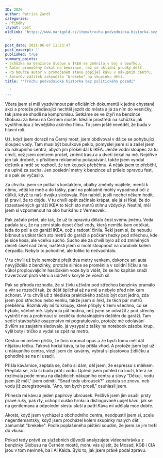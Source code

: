 ```yaml
---
ID: 2826
author: Patrick Zandl
categories:
- Příběhy
layout: post
oldlink: 'https://www.marigold.cz/item/trochu-podvodnicka-historka-bez-politickeho-pozadi

  '
post_date: 2011-06-07 11:23:47
post_excerpt: ''
published: true
summary_points:
- Schůzka na benzince Globus u IKEA se změnila v boj s bouřkou.
- Autor promočený čekal na benzince, než se uklidní prudký déšť.
- Po bouřce autor v promočeném stavu popíjel kávu v nákupním centru.
- Autorův zážitek zakončilo "brekeke" na skupinku dětí.
title: "'Trochu podvodnická historka bez politického pozadí"

  '
---
```


Včera jsem si měl vyzdvihnout pár oficiálních dokumentů k jedné chystané akci a protože předávající nechtěl jezdit do města a já za ním do vesničky, tak jsme se shodli na kompromisu. Setkáme se ve čtyři na benzince Globusu za Ikeou na Černém mostě. Ideální prostředí na schůzku jak vystřihnutou z levnějšího akčního filmu. To jsem ještě nevěděl, že budu v hlavní roli.

Už, když jsem dorazil na Černý most, jsem obdivoval v dálce se pohybující sloupec vody. Tam musí být bouřkové peklo, pomyslel jsem si a zašel jsem do nákupního centra, abych jím prošel dál k IKEA. Jenže vodní sloupec za tu chvíli, než jsem centrem prošel, změnil trasu a u dveří čekal na mě. Nejdříve jen tak drobně, s příslibem reklamního pokapávání, takže jsem vyndal deštník a hrdě se rozhodl, že ten kousek přeběhnu. A nějak jsem to přeběhl, ne uplně za sucha. Jen poslední metry k benzince už pršelo opravdu fest, ale pak se vyčasilo.

Za chvilku jsem se potkal s kontaktem, obálky změnily majitele, menší k němu, větší ke mně a do tašky, paní na pokladně mohly vypadnout oči z důlků, když tu naši dvojku sledovala. Pán nabídl, jestli nechci někam hodit, já pravil, že to dojdu. V tu chvíli opět začínalo krápat, ale já si říkal, že do rozestavěných garáží IKEA to těch sto metrů stihnu vždycky. Nestihl, měl jsem si vzpomenout na oko hurikánu z Verneovek.

Pak začalo pršet, ale tak, že už to opravdu dělalo čest svému jménu. Voda padala tak, že na zemi stálo deset čísel vody, která neměla kam odtékat, leda do polí a do garáží IKEA, což s radostí činila. Řekl jsem si, že nebudu blbnout a utíkat těch sto metrů do garáží a počkám hezky pod střechou, kde je sice kosa, ale vcelku sucho. Sucho ale za chvíli bylo až od zmíněných deseti čísel nad zemí, naštěstí jsem si mohl stoupnout na obrubník kolem čerpadla. Nebylo to pohodlné, ale toliko to nečvachtalo.

V tu chvíli už bylo nemožné přejít dva metry venkem, dokonce ani auta nevyjížděla z benzinky, protože silnice se proměnila v solidní říčku a na vůkol proplouvajícím hasičském voze bylo vidět, že se ho kapitán snaží traverzovat proti větru a udržet v korytě ze všech sil.

Pak se příroda rozhodla, že si živlu užívám pod střechou benzinky pramálo a vítr se roztočil tak, že déšť šplíchal až na mě a nebylo před ním kam schovat. V tu chvíli už z hlediska praktického začalo být dost jedno, zda jsem pod střechou nebo venku, takže jsem si řekl, že těch pár metrů přeběhnu. Rozmluvily mi to kroupy, které přibyly k zemi všechno, co se hýbalo, včetně mě. Uplynula půl hodina, než jsem se odvážil z pod střechy vystrčit nos a prohrnout si cestičku dohasínajícím deštěm do garáží. Tam sedící stavbařské osazenstvo mi pogratulovalo, protože mé odolávání živlům se zaujetím sledovalo, já vysypal z tašky na notebook zásobu krup, vylil boty i tričko a vydal se zpět na metro.

Cestou mi ovšem přišlo, že finis coronat opus a že bych tomu měl dát nějakou tečku. Taková horká káva, ta by přišla vhod. A protože jsem byl už u nákupního centra, vlezl jsem do kavárny, vybral si plastovou židličku a pohodlně se na ni usadil.

Přišla kavárnice, zeptala se, čeho si dám, děl jsem, že espresso s mlékem. 
Přeptala se, zda si budu přát i vodu. 
Upředl jsem pohled na louži, která se rozlévala pode mnou na dlaždicích nákupního centra a slovy "Děkuji, vodu jsem již měl," jsem odmítl.
"Snad tedy ubrousek?" zeptala se znovu, neb vodu již zaregistrovala.
"Ano, ten bych prosil," osuhlasil jsem.

Přinesla mi kávu a jeden papírový ubrousek. Pečlivě jsem jím osušil prsty pravé ruky, pak rty, uchopil ouško hrnku a distingovaně upíjel kávu, jak se na gentlemana a odpolední siestu sluší a patří.Káva mi udělala moc dobře.

Akorát, když jsem vycházel z obchodního centra, neodpustil jsem si, zcela negentlemantsky, když jsem procházel kolem skupinky malých dětí, zamumlat "brekeke". Podle poplašeného pištění soudím, že jsem se jim trefil do vkusu.

Pokud tedy právě ze služebních důvodů analyzujete videonahrávku z benzinky Globusu na Černém mostě, mohu vás ujistit, že Mosad, KGB i CIA jsou v tom nevinně, ba i Al Kaida. Bylo to, jak jsem právě podal zprávu.